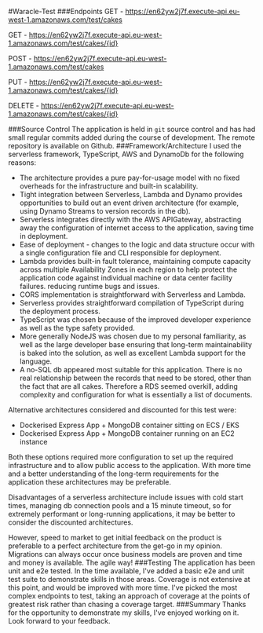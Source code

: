 #Waracle-Test
###Endpoints
GET - https://en62yw2j7f.execute-api.eu-west-1.amazonaws.com/test/cakes

GET - https://en62yw2j7f.execute-api.eu-west-1.amazonaws.com/test/cakes/{id}

POST - https://en62yw2j7f.execute-api.eu-west-1.amazonaws.com/test/cakes

PUT - https://en62yw2j7f.execute-api.eu-west-1.amazonaws.com/test/cakes/{id}

DELETE - https://en62yw2j7f.execute-api.eu-west-1.amazonaws.com/test/cakes/{id}


###Source Control
The application is held in `git` source control and has had small regular commits added
during the course of development. The remote repository is available on Github.
###Framework/Architecture
I used the serverless framework, TypeScript, AWS and DynamoDb for the following reasons:
* The architecture provides a pure pay-for-usage model with no fixed overheads for the infrastructure and built-in scalability.
* Tight integration between Serverless, Lambda and Dynamo provides opportunities to
build out an event driven architecture (for example, using Dynamo Streams to version records in the
db).
* Serverless integrates directly with the AWS APIGateway, abstracting away the configuration of internet access to the
application, saving time in deployment.
* Ease of deployment - changes to the logic and data structure occur with a single
configuration file and CLI responsible for deployment.
* Lambda provides built-in fault tolerance, maintaining compute capacity across multiple Availability Zones in each region
 to help protect the application code against individual machine or data center facility failures.
reducing runtime bugs and issues.
* CORS implementation is straightforward with Serverless and Lambda.
* Serverless provides straightforward compilation of TypeScript during the deployment process.
* TypeScript was chosen because of the improved developer experience as well as the type safety provided.
* More generally NodeJS was chosen due to my personal familiarity, as well as the large developer base
ensuring that long-term maintainability is baked into the solution, as well as excellent Lambda support for the language.
* A no-SQL db appeared most suitable for this application. There is no real relationship
between the records that need to be stored, other than the fact that are all cakes. Therefore a RDS
seemed overkill, adding complexity and configuration for what is essentially a list of documents.

Alternative architectures considered and discounted for this test were:
* Dockerised Express App + MongoDB container sitting on ECS / EKS
* Dockerised Express App + MongoDB container running on an EC2 instance

Both these options required more configuration to set up the required infrastructure and to allow public access to the 
application. With more time and a better understanding of the long-term requirements for the application these architectures
may be preferable. 

Disadvantages of a serverless architecture include issues with cold start times,
managing db connection pools and a 15 minute timeout, so for extremely performant or long-running applications, it may
be better to consider the discounted architectures. 

However, speed to market to get initial feedback on the product is
preferable to a perfect architecture from the get-go in my opinion. Migrations can always occur once business models are 
proven and time and money is available. The agile way!
###Testing
The application has been unit and e2e tested. In the time available, I've added a basic e2e and unit test suite to
demonstrate skills in those areas. Coverage is not extensive at this point, and would be improved with more time. I've
picked the most complex endpoints to test, taking an approach of coverage at the points of greatest risk rather than
chasing a coverage target.
###Summary
Thanks for the opportunity to demonstrate my skills, I've enjoyed working on it. Look forward to your feedback.
